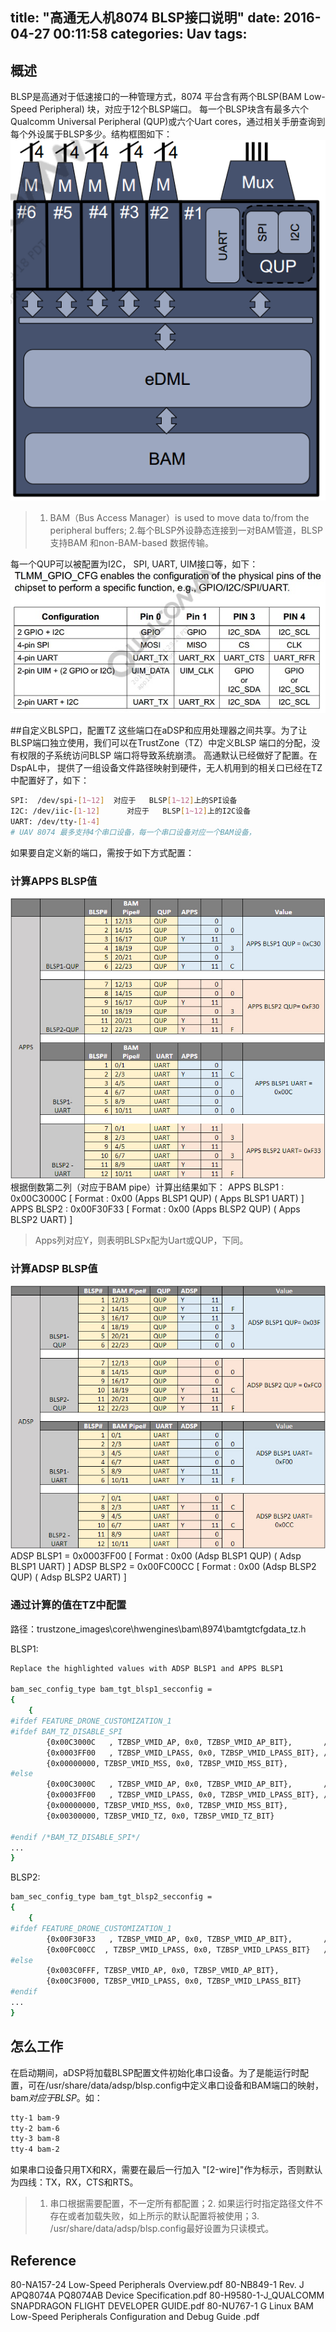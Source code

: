 title: "高通无人机8074 BLSP接口说明"
date: 2016-04-27 00:11:58
categories: Uav
tags:
---
## 概述
BLSP是高通对于低速接口的一种管理方式，8074 平台含有两个BLSP(BAM Low-Speed Peripheral) 块，对应于12个BLSP端口。 每一个BLSP块含有最多六个Qualcomm Universal Peripheral (QUP)或六个Uart cores，通过相关手册查询到每个外设属于BLSP多少。结构框图如下：
![BLSP](image/BLSP.png)
>1. BAM（Bus Access Manager）is used to move data to/from the peripheral buffers;  2.每个BLSP外设静态连接到一对BAM管道，BLSP支持BAM 和non-BAM-based 数据传输。

<!--more-->
每一个QUP可以被配置为I2C， SPI, UART, UIM接口等，如下：
![blsp_pin](image/blsp_pin.jpg)

##自定义BLSP口，配置TZ
这些端口在aDSP和应用处理器之间共享。为了让BLSP端口独立使用，我们可以在TrustZone（TZ）中定义BLSP 端口的分配，没有权限的子系统访问BLSP 端口将导致系统崩溃。 高通默认已经做好了配置。在DspAL中， 提供了一组设备文件路径映射到硬件，无人机用到的相关口已经在TZ中配置好了，如下：
```bash
SPI:  /dev/spi-[1~12]  对应于   BLSP[1~12]上的SPI设备
I2C: /dev/iic-[1-12]      对应于   BLSP[1~12]上的I2C设备
UART: /dev/tty-[1-4]
# UAV 8074 最多支持4个串口设备，每一个串口设备对应一个BAM设备， 
```
如果要自定义新的端口，需按于如下方式配置：
### 计算APPS BLSP值
![apps-BLSP](image/apps_blsp.jpg)
根据倒数第二列（对应于BAM pipe）计算出结果如下：
APPS BLSP1 : 0x00C3000C   [ Format : 0x00 (Apps BLSP1 QUP) ( Apps BLSP1 UART) ]
APPS BLSP2 : 0x00F30F33   [ Format : 0x00 (Apps BLSP2 QUP) ( Apps BLSP2 UART) ]
> Apps列对应Y，则表明BLSPx配为Uart或QUP，下同。

### 计算ADSP BLSP值
![adsp-BLSP](image/adsp_blsp.jpg)
ADSP BLSP1 = 0x0003FF00   [ Format : 0x00 (Adsp BLSP1 QUP) ( Adsp BLSP1 UART) ]
ADSP BLSP2 = 0x00FC00CC  [ Format : 0x00 (Adsp BLSP2 QUP) ( Adsp BLSP2 UART) ]

### 通过计算的值在TZ中配置 
路径：trustzone_images\core\hwengines\bam\8974\bamtgtcfgdata_tz.h
 
BLSP1:
```bash
Replace the highlighted values with ADSP BLSP1 and APPS BLSP1
 
bam_sec_config_type bam_tgt_blsp1_secconfig =
{
    {
#ifdef FEATURE_DRONE_CUSTOMIZATION_1 
#ifdef BAM_TZ_DISABLE_SPI
        {0x00C3000C   , TZBSP_VMID_AP, 0x0, TZBSP_VMID_AP_BIT},       // APPS BLSP1
        {0x0003FF00   , TZBSP_VMID_LPASS, 0x0, TZBSP_VMID_LPASS_BIT}, // ADSP BLSP1
        {0x00000000, TZBSP_VMID_MSS, 0x0, TZBSP_VMID_MSS_BIT},
#else
        {0x00C3000C   , TZBSP_VMID_AP, 0x0, TZBSP_VMID_AP_BIT},       // APPS BLSP1
        {0x0003FF00   , TZBSP_VMID_LPASS, 0x0, TZBSP_VMID_LPASS_BIT}, // ADSP BLSP1
        {0x00000000, TZBSP_VMID_MSS, 0x0, TZBSP_VMID_MSS_BIT},
        {0x00300000, TZBSP_VMID_TZ, 0x0, TZBSP_VMID_TZ_BIT}
      
#endif /*BAM_TZ_DISABLE_SPI*/
...
}
 ```
 
BLSP2:
```bash 
bam_sec_config_type bam_tgt_blsp2_secconfig =
{
    {
#ifdef FEATURE_DRONE_CUSTOMIZATION_1 
        {0x00F30F33   , TZBSP_VMID_AP, 0x0, TZBSP_VMID_AP_BIT},       // APPS BLSP2
        {0x00FC00CC  , TZBSP_VMID_LPASS, 0x0, TZBSP_VMID_LPASS_BIT}   // ADSP BLSP2
#else
        {0x003C0FFF, TZBSP_VMID_AP, 0x0, TZBSP_VMID_AP_BIT},
        {0x00C3F000, TZBSP_VMID_LPASS, 0x0, TZBSP_VMID_LPASS_BIT}
#endif
...
}
```

## 怎么工作
在启动期间，aDSP将加载BLSP配置文件初始化串口设备。为了是能运行时配置，可在/usr/share/data/adsp/blsp.config中定义串口设备和BAM端口的映射，bam*对应于BLSP*。如：
```bash
tty-1 bam-9
tty-2 bam-6
tty-3 bam-8
tty-4 bam-2
```
如果串口设备只用TX和RX，需要在最后一行加入 "[2-wire]"作为标示，否则默认为四线：TX，RX，CTS和RTS。

> 1. 串口根据需要配置，不一定所有都配置；2. 如果运行时指定路径文件不存在或者加载失败，如上所示的默认配置将被使用；3. /usr/share/data/adsp/blsp.config最好设置为只读模式。


## Reference
80-NA157-24  Low-Speed Peripherals Overview.pdf
80-NB849-1 Rev. J  APQ8074A PQ8074AB Device Specification.pdf
80-H9580-1-J_QUALCOMM SNAPDRAGON FLIGHT DEVELOPER GUIDE.pdf
80-NU767-1 G Linux BAM Low-Speed Peripherals Configuration and Debug Guide  .pdf